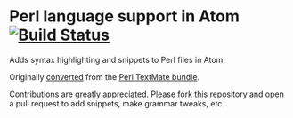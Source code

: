 # Perl language support in Atom [![Build Status](https://travis-ci.org/atom/language-perl.svg?branch=master)](https://travis-ci.org/atom/language-perl)

Adds syntax highlighting and snippets to Perl files in Atom.

Originally [converted](http://atom.io/docs/latest/converting-a-text-mate-bundle)
from the [Perl TextMate bundle](https://github.com/textmate/perl.tmbundle).

Contributions are greatly appreciated. Please fork this repository and open a
pull request to add snippets, make grammar tweaks, etc.

